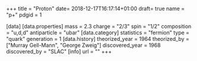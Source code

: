 +++
title = "Proton"
date= 2018-12-17T16:17:14+01:00
draft= true
name = "p+"
pdgid = 1

[data]
[data.properties]
  mass = 2.3
  charge = "2/3"
  spin = "1/2"
  composition = "u,d,d"
  antiparticle = "ubar"
[data.category]
  statistics = "fermion"
  type = "quark"
  generation = 1
[data.history]
  theorized_year = 1964
  theorized_by = 	["Murray Gell-Mann", "George Zweig"]
  discovered_year = 1968
  discovered_by = "SLAC"
[info]
  url = ""
+++
